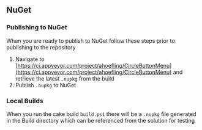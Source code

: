 ## NuGet
### Publishing to NuGet
When you are ready to publish to NuGet follow these steps prior to publishing to the repository

1. Navigate to [https://ci.appveyor.com/project/ahoefling/CircleButtonMenu](https://ci.appveyor.com/project/ahoefling/CircleButtonMenu) and retrieve the latest `.nupkg` from the build
2. Publish `.nupkg` to NuGet

### Local Builds
When you run the cake build `build.ps1` there will be a `.nupkg` file generated in the Build directory which can be referenced from the solution for testing
